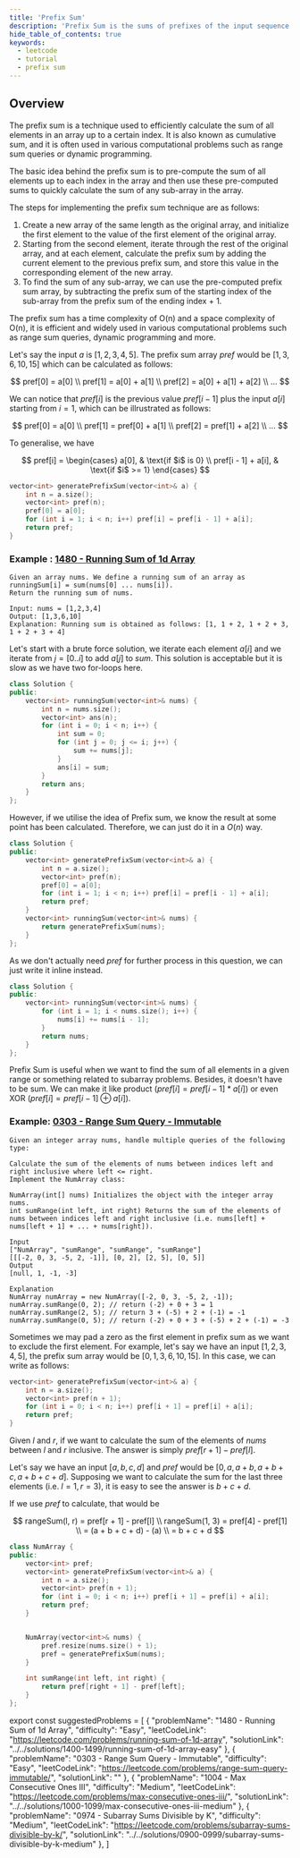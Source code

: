 ```yaml
---
title: 'Prefix Sum'
description: 'Prefix Sum is the sums of prefixes of the input sequence'
hide_table_of_contents: true
keywords:
  - leetcode
  - tutorial
  - prefix sum
---
```


<TutorialCredits authors="@wkw"/>

## Overview

The prefix sum is a technique used to efficiently calculate the sum of all elements in an array up to a certain index. It is also known as cumulative sum, and it is often used in various computational problems such as range sum queries or dynamic programming.

The basic idea behind the prefix sum is to pre-compute the sum of all elements up to each index in the array and then use these pre-computed sums to quickly calculate the sum of any sub-array in the array.

The steps for implementing the prefix sum technique are as follows:

1. Create a new array of the same length as the original array, and initialize the first element to the value of the first element of the original array.
2. Starting from the second element, iterate through the rest of the original array, and at each element, calculate the prefix sum by adding the current element to the previous prefix sum, and store this value in the corresponding element of the new array.
3. To find the sum of any sub-array, we can use the pre-computed prefix sum array, by subtracting the prefix sum of the starting index of the sub-array from the prefix sum of the ending index + 1.

The prefix sum has a time complexity of O(n) and a space complexity of O(n), it is efficient and widely used in various computational problems such as range sum queries, dynamic programming and more.

Let's say the input $a$ is $[1, 2, 3, 4, 5]$. The prefix sum array $pref$ would be $[1, 3, 6, 10, 15]$ which can be calculated as follows:

$$
pref[0] = a[0] \\
pref[1] = a[0] + a[1] \\
pref[2] = a[0] + a[1] + a[2] \\
...
$$

We can notice that $pref[i]$ is the previous value $pref[i - 1]$ plus the input $a[i]$ starting from $i = 1$, which can be illrustrated as follows:

$$
pref[0] = a[0] \\
pref[1] = pref[0] + a[1] \\
pref[2] = pref[1] + a[2] \\
...
$$

To generalise, we have

$$
  pref[i] =
\begin{cases}
a[0],  & \text{if $i$ is 0} \\
pref[i - 1] + a[i], & \text{if $i$ >= 1}
\end{cases}
$$

<Tabs>
<TabItem value="cpp" label="C++">
<SolutionAuthor name="@wkw"/>

```cpp
vector<int> generatePrefixSum(vector<int>& a) {
    int n = a.size();
    vector<int> pref(n);
    pref[0] = a[0];
    for (int i = 1; i < n; i++) pref[i] = pref[i - 1] + a[i];
    return pref;
}
```

</TabItem>
</Tabs>

### Example : [1480 - Running Sum of 1d Array](https://leetcode.com/problems/running-sum-of-1d-array/)

```
Given an array nums. We define a running sum of an array as runningSum[i] = sum(nums[0] ... nums[i]).
Return the running sum of nums.

Input: nums = [1,2,3,4]
Output: [1,3,6,10]
Explanation: Running sum is obtained as follows: [1, 1 + 2, 1 + 2 + 3, 1 + 2 + 3 + 4]
```

Let's start with a brute force solution, we iterate each element $a[i]$ and we iterate from $j = [0 .. i]$ to add $a[j]$ to $sum$. This solution is acceptable but it is slow as we have two for-loops here.

<Tabs>
<TabItem value="cpp" label="C++">
<SolutionAuthor name="@wkw"/>

```cpp
class Solution {
public:
    vector<int> runningSum(vector<int>& nums) {
        int n = nums.size();
        vector<int> ans(n);
        for (int i = 0; i < n; i++) {
            int sum = 0;
            for (int j = 0; j <= i; j++) {
                sum += nums[j];
            }
            ans[i] = sum;
        }
        return ans;
    }
};
```

</TabItem>
</Tabs>

However, if we utilise the idea of Prefix sum, we know the result at some point has been calculated. Therefore, we can just do it in a $O(n)$ way.

<Tabs>
<TabItem value="cpp" label="C++">
<SolutionAuthor name="@wkw"/>

```cpp
class Solution {
public:
    vector<int> generatePrefixSum(vector<int>& a) {
        int n = a.size();
        vector<int> pref(n);
        pref[0] = a[0];
        for (int i = 1; i < n; i++) pref[i] = pref[i - 1] + a[i];
        return pref;
    }
    vector<int> runningSum(vector<int>& nums) {
        return generatePrefixSum(nums);
    }
};
```

</TabItem>
</Tabs>

As we don't actually need $pref$ for further process in this question, we can just write it inline instead.

<Tabs>
<TabItem value="cpp" label="C++">
<SolutionAuthor name="@wkw"/>

```cpp
class Solution {
public:
    vector<int> runningSum(vector<int>& nums) {
        for (int i = 1; i < nums.size(); i++) {
            nums[i] += nums[i - 1];
        }
        return nums;
    }
};
```

</TabItem>
</Tabs>

Prefix Sum is useful when we want to find the sum of all elements in a given range or something related to subarray problems. Besides, it doesn't have to be sum. We can make it like product ($pref[i] = pref[i - 1] * a[i]$) or even XOR ($pref[i] = pref[i - 1] \oplus a[i]$).

### Example: [0303 - Range Sum Query - Immutable](https://leetcode.com/problems/range-sum-query-immutable/)

```
Given an integer array nums, handle multiple queries of the following type:

Calculate the sum of the elements of nums between indices left and right inclusive where left <= right.
Implement the NumArray class:

NumArray(int[] nums) Initializes the object with the integer array nums.
int sumRange(int left, int right) Returns the sum of the elements of nums between indices left and right inclusive (i.e. nums[left] + nums[left + 1] + ... + nums[right]).

Input
["NumArray", "sumRange", "sumRange", "sumRange"]
[[[-2, 0, 3, -5, 2, -1]], [0, 2], [2, 5], [0, 5]]
Output
[null, 1, -1, -3]

Explanation
NumArray numArray = new NumArray([-2, 0, 3, -5, 2, -1]);
numArray.sumRange(0, 2); // return (-2) + 0 + 3 = 1
numArray.sumRange(2, 5); // return 3 + (-5) + 2 + (-1) = -1
numArray.sumRange(0, 5); // return (-2) + 0 + 3 + (-5) + 2 + (-1) = -3
```

Sometimes we may pad a zero as the first element in prefix sum as we want to exclude the first element. For example, let's say we have an input $[1, 2, 3, 4, 5]$, the prefix sum array would be $[0, 1, 3, 6, 10, 15]$. In this case, we can write as follows:

<Tabs>
<TabItem value="cpp" label="C++">
<SolutionAuthor name="@wkw"/>

```cpp
vector<int> generatePrefixSum(vector<int>& a) {
    int n = a.size();
    vector<int> pref(n + 1);
    for (int i = 0; i < n; i++) pref[i + 1] = pref[i] + a[i];
    return pref;
}
```

</TabItem>
</Tabs>

Given $l$ and $r$, if we want to calculate the sum of the elements of $nums$ between $l$ and $r$ inclusive. The answer is simply $pref[r + 1] - pref[l]$.

Let's say we have an input $[a,b,c,d]$ and $pref$ would be $[0, a, a+b, a+b+c, a+b+c+d]$. Supposing we want to calculate the sum for the last three elements (i.e. $l = 1, r = 3$), it is easy to see the answer is $b + c + d$.

If we use $pref$ to calculate, that would be

$$
rangeSum(l, r) = pref[r + 1] - pref[l] \\
rangeSum(1, 3) = pref[4] - pref[1] \\
= (a + b + c + d) - (a) \\
= b + c + d
$$

<Tabs>
<TabItem value="cpp" label="C++">
<SolutionAuthor name="@wkw"/>

```cpp
class NumArray {
public:
    vector<int> pref;
    vector<int> generatePrefixSum(vector<int>& a) {
        int n = a.size();
        vector<int> pref(n + 1);
        for (int i = 0; i < n; i++) pref[i + 1] = pref[i] + a[i];
        return pref;
    }


    NumArray(vector<int>& nums) {
        pref.resize(nums.size() + 1);
        pref = generatePrefixSum(nums);
    }

    int sumRange(int left, int right) {
        return pref[right + 1] - pref[left];
    }
};
```

</TabItem>
</Tabs>

export const suggestedProblems = [ { "problemName": "1480 - Running Sum of 1d Array", "difficulty": "Easy", "leetCodeLink": "https://leetcode.com/problems/running-sum-of-1d-array", "solutionLink": "../../solutions/1400-1499/running-sum-of-1d-array-easy" }, { "problemName": "0303 - Range Sum Query - Immutable", "difficulty": "Easy", "leetCodeLink": "https://leetcode.com/problems/range-sum-query-immutable/", "solutionLink": "" }, { "problemName": "1004 - Max Consecutive Ones III", "difficulty": "Medium", "leetCodeLink": "https://leetcode.com/problems/max-consecutive-ones-iii/", "solutionLink": "../../solutions/1000-1099/max-consecutive-ones-iii-medium" }, { "problemName": "0974 - Subarray Sums Divisible by K", "difficulty": "Medium", "leetCodeLink": "https://leetcode.com/problems/subarray-sums-divisible-by-k/", "solutionLink": "../../solutions/0900-0999/subarray-sums-divisible-by-k-medium" }, ]

<Table title="Suggested Problems" data={suggestedProblems} />
